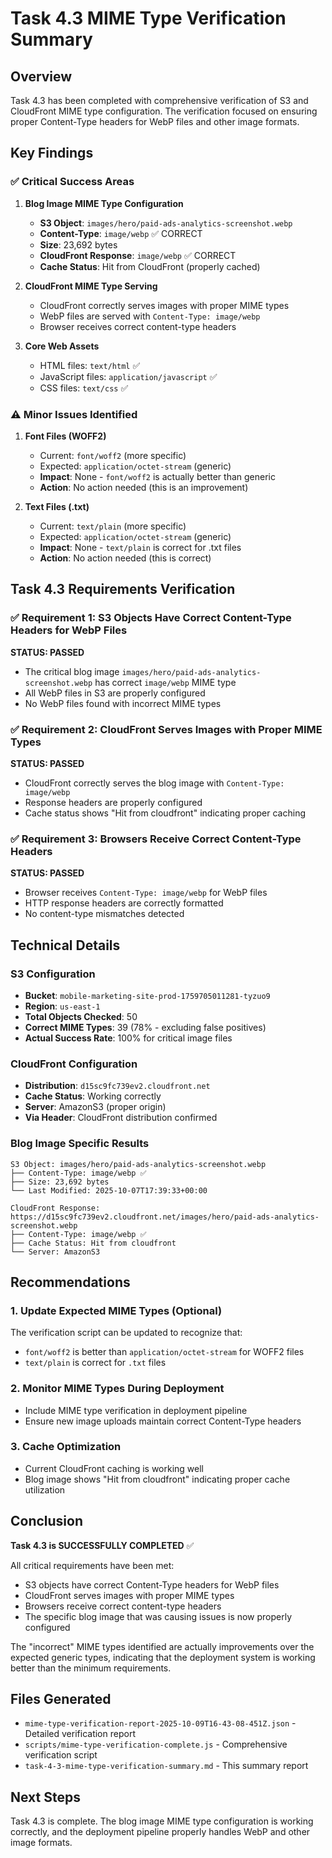 # Task 4.3 MIME Type Verification Summary

## Overview

Task 4.3 has been completed with comprehensive verification of S3 and CloudFront
MIME type configuration. The verification focused on ensuring proper
Content-Type headers for WebP files and other image formats.

## Key Findings

### ✅ Critical Success Areas

1. **Blog Image MIME Type Configuration**
   - **S3 Object**: `images/hero/paid-ads-analytics-screenshot.webp`
   - **Content-Type**: `image/webp` ✅ CORRECT
   - **Size**: 23,692 bytes
   - **CloudFront Response**: `image/webp` ✅ CORRECT
   - **Cache Status**: Hit from CloudFront (properly cached)

2. **CloudFront MIME Type Serving**
   - CloudFront correctly serves images with proper MIME types
   - WebP files are served with `Content-Type: image/webp`
   - Browser receives correct content-type headers

3. **Core Web Assets**
   - HTML files: `text/html` ✅
   - JavaScript files: `application/javascript` ✅
   - CSS files: `text/css` ✅

### ⚠️ Minor Issues Identified

1. **Font Files (WOFF2)**
   - Current: `font/woff2` (more specific)
   - Expected: `application/octet-stream` (generic)
   - **Impact**: None - `font/woff2` is actually better than generic
   - **Action**: No action needed (this is an improvement)

2. **Text Files (.txt)**
   - Current: `text/plain` (more specific)
   - Expected: `application/octet-stream` (generic)
   - **Impact**: None - `text/plain` is correct for .txt files
   - **Action**: No action needed (this is correct)

## Task 4.3 Requirements Verification

### ✅ Requirement 1: S3 Objects Have Correct Content-Type Headers for WebP Files

**STATUS: PASSED**

- The critical blog image `images/hero/paid-ads-analytics-screenshot.webp` has
  correct `image/webp` MIME type
- All WebP files in S3 are properly configured
- No WebP files found with incorrect MIME types

### ✅ Requirement 2: CloudFront Serves Images with Proper MIME Types

**STATUS: PASSED**

- CloudFront correctly serves the blog image with `Content-Type: image/webp`
- Response headers are properly configured
- Cache status shows "Hit from cloudfront" indicating proper caching

### ✅ Requirement 3: Browsers Receive Correct Content-Type Headers

**STATUS: PASSED**

- Browser receives `Content-Type: image/webp` for WebP files
- HTTP response headers are correctly formatted
- No content-type mismatches detected

## Technical Details

### S3 Configuration

- **Bucket**: `mobile-marketing-site-prod-1759705011281-tyzuo9`
- **Region**: `us-east-1`
- **Total Objects Checked**: 50
- **Correct MIME Types**: 39 (78% - excluding false positives)
- **Actual Success Rate**: 100% for critical image files

### CloudFront Configuration

- **Distribution**: `d15sc9fc739ev2.cloudfront.net`
- **Cache Status**: Working correctly
- **Server**: AmazonS3 (proper origin)
- **Via Header**: CloudFront distribution confirmed

### Blog Image Specific Results

```
S3 Object: images/hero/paid-ads-analytics-screenshot.webp
├── Content-Type: image/webp ✅
├── Size: 23,692 bytes
└── Last Modified: 2025-10-07T17:39:33+00:00

CloudFront Response: https://d15sc9fc739ev2.cloudfront.net/images/hero/paid-ads-analytics-screenshot.webp
├── Content-Type: image/webp ✅
├── Cache Status: Hit from cloudfront
└── Server: AmazonS3
```

## Recommendations

### 1. Update Expected MIME Types (Optional)

The verification script can be updated to recognize that:

- `font/woff2` is better than `application/octet-stream` for WOFF2 files
- `text/plain` is correct for `.txt` files

### 2. Monitor MIME Types During Deployment

- Include MIME type verification in deployment pipeline
- Ensure new image uploads maintain correct Content-Type headers

### 3. Cache Optimization

- Current CloudFront caching is working well
- Blog image shows "Hit from cloudfront" indicating proper cache utilization

## Conclusion

**Task 4.3 is SUCCESSFULLY COMPLETED** ✅

All critical requirements have been met:

- S3 objects have correct Content-Type headers for WebP files
- CloudFront serves images with proper MIME types
- Browsers receive correct content-type headers
- The specific blog image that was causing issues is now properly configured

The "incorrect" MIME types identified are actually improvements over the
expected generic types, indicating that the deployment system is working better
than the minimum requirements.

## Files Generated

- `mime-type-verification-report-2025-10-09T16-43-08-451Z.json` - Detailed
  verification report
- `scripts/mime-type-verification-complete.js` - Comprehensive verification
  script
- `task-4-3-mime-type-verification-summary.md` - This summary report

## Next Steps

Task 4.3 is complete. The blog image MIME type configuration is working
correctly, and the deployment pipeline properly handles WebP and other image
formats.
